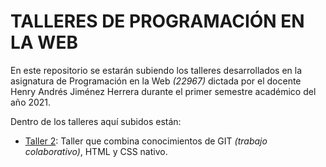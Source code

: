 # TALLERES DE PROGRAMACIÓN EN LA WEB

En este repositorio se estarán subiendo los talleres desarrollados en la asignatura de Programación en la Web _(22967)_ dictada por el docente Henry Andrés Jiménez Herrera durante el primer semestre académico del año 2021.

Dentro de los talleres aquí subidos están:

- [Taller 2](Taller_2): Taller que combina conocimientos de GIT _(trabajo colaborativo)_, HTML y CSS nativo.
